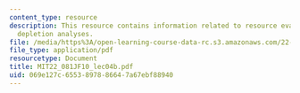 ```yaml
---
content_type: resource
description: This resource contains information related to resource evaluation and
  depletion analyses.
file: /media/https%3A/open-learning-course-data-rc.s3.amazonaws.com/22-081j-introduction-to-sustainable-energy-fall-2010/069e127c6553897886647a67ebf88940_MIT22_081JF10_lec04b.pdf
file_type: application/pdf
resourcetype: Document
title: MIT22_081JF10_lec04b.pdf
uid: 069e127c-6553-8978-8664-7a67ebf88940
---
```

